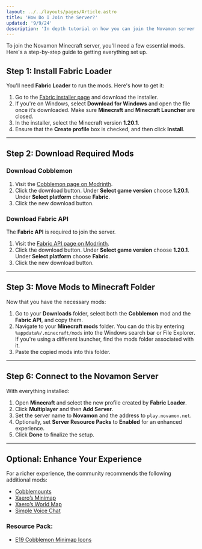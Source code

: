 ```yaml
---
layout: ../../layouts/pages/Article.astro
title: 'How Do I Join the Server?'
updated: '9/9/24'
description: 'In depth tutorial on how you can join the Novamon server.'
---
```

To join the Novamon Minecraft server, you'll need a few essential mods. Here's a step-by-step guide to getting everything set up.

## Step 1: Install Fabric Loader

You'll need **Fabric Loader** to run the mods. Here's how to get it:

1. Go to the [Fabric installer page](https://fabricmc.net/use/installer/) and download the installer.
2. If you're on Windows, select **Download for Windows** and open the file once it’s downloaded. Make sure **Minecraft** and **Minecraft Launcher** are closed.
3. In the installer, select the Minecraft version **1.20.1**.
4. Ensure that the **Create profile** box is checked, and then click **Install**.

---

## Step 2: Download Required Mods

### Download Cobblemon

1. Visit the [Cobblemon page on Modrinth](https://modrinth.com/mod/cobblemon).
2. Click the download button.
	Under **Select game version** choose **1.20.1**.
	Under **Select platform** choose **Fabric**.
3. Click the new download button.

### Download Fabric API

The **Fabric API** is required to join the server.

1. Visit the [Fabric API page on Modrinth](https://modrinth.com/mod/fabric-api).
2. Click the download button.
	Under **Select game version** choose **1.20.1**.
	Under **Select platform** choose **Fabric**.
3. Click the new download button.

---

## Step 3: Move Mods to Minecraft Folder

Now that you have the necessary mods:

1. Go to your **Downloads** folder, select both the **Cobblemon** mod and the **Fabric API**, and copy them.
2. Navigate to your **Minecraft mods** folder. You can do this by entering ``%appdata%/.minecraft/mods`` into the Windows search bar or File Explorer. If you're using a different launcher, find the mods folder associated with it.
3. Paste the copied mods into this folder.

---

## Step 6: Connect to the Novamon Server

With everything installed:

1. Open **Minecraft** and select the new profile created by **Fabric Loader**.
2. Click **Multiplayer** and then **Add Server**.
3. Set the server name to **Novamon** and the address to ``play.novamon.net``.
4. Optionally, set **Server Resource Packs** to **Enabled** for an enhanced experience.
5. Click **Done** to finalize the setup.

---

## Optional: Enhance Your Experience

For a richer experience, the community recommends the following additional mods:

- [Cobblemounts](https://modrinth.com/mod/cobblemounts)
- [Xaero’s Minimap](https://modrinth.com/mod/xaeros-minimap)
- [Xaero’s World Map](https://modrinth.com/mod/xaeros-world-map)
- [Simple Voice Chat](https://modrinth.com/plugin/simple-voice-chat)

### Resource Pack:
- [E19 Cobblemon Minimap Icons](https://modrinth.com/resourcepack/e19_cobblemon_minimap_icons)
